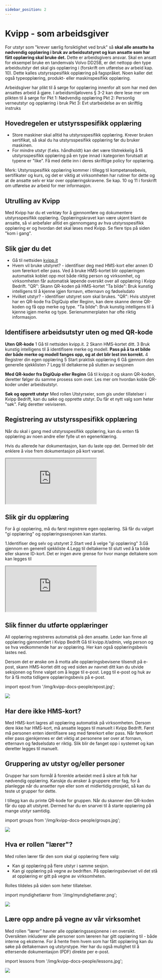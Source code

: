 ```yaml
---
sidebar_position: 2
---
```

# Kvipp - som arbeidsgiver

For utstyr som "krever særlig forsiktighet ved bruk" så **skal alle ansatte ha nødvendig opplæring i bruk av arbeidsutstyret og kun ansatte som har fått opplæring skal bruke det.** Dette er arbeidsgivers ansvar. Skal en ansatt for eksempel bruke en tandemvals Volvo DD25B, er det nettopp den type arbeidsutstyr det skal gis opplæring i (forskrift om utførelse av arbeid kap. 10). Dette kalles utstyrsspesifikk opplæring på fagspråket. Noen kaller det også typeopplæring, produkt- eller maskinspesifikk opplæring.

Arbeidsgiver har plikt til å sørge for opplæring innenfor alt som har med den ansattes arbeid å gjøre. I arbeidsmiljølovens § 3-2 kan dere lese mer om plikten til å sørge for
Pkt 1: Nødvendig opplæring
Pkt 2: Personlig verneutstyr og opplæring i bruk
Pkt 3: Evt utarbeidelse av en skriftlig instruks

## Hovedregelen er utstyrsspesifikk opplæring

- Store maskiner skal alltid ha utstyrsspesifikk opplæring. Krever bruken sertifikat, så skal du ha utstyrsspesifikk opplæring før du bruker maskinen.
- For mindre utstyr (f.eks. håndholdt) kan det være tilstrekkelig å få utstyrsspesifikk opplæring på en type innad i kategorien forutsatt at typene er "like". Få med dette inn i deres skriftlige policy for opplæring.

Merk: Utstyrsspesifikk opplæring kommer i tillegg til kompetansebevis, sertifikater og kurs, og det er viktig at virksomheten har rutiner for dette og at de ansatte selv er klar over opplæringskravene. Se kap. 10 og 11 i forskrift om utførelse av arbeid for mer informasjon.

## Utrulling av Kvipp
Med Kvipp har du et verktøy for å gjennomføre og dokumentere utstyrsspesifikk opplæring. Opplæringskravet kan være ukjent blant de ansatte, så vi anbefaler alltid en gjennomgang av hva utstyrsspesifikk opplæring er og hvordan det skal løses med Kvipp. Se flere tips på siden "kom i gang".

## Slik gjør du det
- Gå til nettsiden [kvipp.it](https://kvipp.it)
- Hvem vil bruke utstyret? - identifiser deg med HMS-kort eller annen ID som førerkort eller pass. Ved å bruke HMS-kortet blir opplæringen automatisk koblet opp mot både riktig person og virksomhet, og virksomheten får automatisk løpende oversikt over all opplæring i Kvipp Bedrift.
"QR": Skann QR-koden på HMS-kortet
"Ta bilde": Bruk kunstig intelligens til å kjenne igjen fornavn, etternavn og fødselsdato
- Hvilket utstyr? - identifiser utstyret som skal brukes.
"QR": Hvis utstyret har en QR-kode fra DigiQuip eller Reginn, kan dere skanne denne QR-koden og få opp merke og type.
"Ta bilde": Bruk kunstig intelligens til å kjenne igjen merke og type. Serienummerplaten har ofte riktig informasjon.

## Identifisere arbeidsutstyr uten og med QR-kode

**Uten QR-kode**
1 Gå til nettsiden kvipp.it.
2 Skann HMS-kortet ditt.
3 Bruk kunstig intelligens til å identifisere merke og modell. **Pass på å ta et bilde der både merke og modell fanges opp, og at det blir lest inn korrekt.**
4 Registrer din egen opplæring
5 Start praktisk opplæring
6 Gå gjennom den generelle sjekklisten
7 Legg til deltakerne på slutten av sesjonen

**Med QR-koder fra DigiQuip eller Reginn**
Gå til kvipp.it og skann QR-koden, deretter følger du samme prosess som over. Les mer om hvordan koble QR-koder under arbeidsutstyr.

**Søk og opprett utstyr**
Med rollen Utstyrseier, som gis under tillatelser i Kvipp Bedrift, kan du søke og opprette utstyr. Du får et nytt valg som heter "søk". Følg deretter veiviseren.

## Registrering av utstyrsspesifikk opplæring
Når du skal i gang med utstyrsspesifikk opplæring, kan du enten få opplæring av noen andre eller fylle ut en egenerklæring.

Hvis du allerede har dokumentasjon, kan du laste opp det. Dermed blir det enklere å vise frem dokumentasjon på kort varsel.

<div style={{ aspectRatio: '16/9' }}>
  <iframe
    title="vernerunde"
    src="https://videos.dyntube.com/iframes/C3R5cJxnE6L248gmCGWXg"
    style={{ width: '100%', height: '100%' }}
  ></iframe>
</div>

## Slik gir du opplæring
For å gi opplæring, må du først registrere egen opplæring. Så får du valget "gi opplæring" og opplæringssesjonen kan startes.

1.Identifiser deg selv og utstyret
2.Start ved å velge "gi opplæring"
3.Gå gjennom en generell sjekkliste
4.Legg til deltakerne til slutt ved å ta bilde eller skanne ID-kort. Det er ingen øvre grense for hvor mange deltakere som kan legges til

<div style={{ aspectRatio: '16/9' }}>
  <iframe
    title="vernerunde"
    src="https://videos.dyntube.com/iframes/YyUBl77xl02ZSwS52q8JCw"
    style={{ width: '100%', height: '100%' }}
  ></iframe>
</div>

## Slik finner du utførte opplæringer
All opplæring registreres automatisk på den ansatte. Leder kan finne all opplæring gjennomført i Kvipp Bedrift Gå til kvipp.it/admin, velg person og se hva vedkommende har av opplæring. Her kan også opplæringsbevis lastes ned.

Dersom det er ønske om å motta alle opplæringsbevisene tilsendt på e-post, skann HMS-kortet ditt og ved siden av navnet ditt kan du utvide seksjonen og finne valget om å legge til e-post. Legg til e-post og huk av for å få motta tidligere opplæringsbevis på e-post.

import epost from '/img/kvipp-docs-people/epost.jpg';

<img src={epost} style={{width:500}} />

## Har dere ikke HMS-kort?
Med HMS-kort lagres all opplæring automatisk på virksomheten. Dersom dere ikke har HMS-kort, må ansatte legges til manuelt i Kvipp Bedrift. Først må personen enten identifisere seg med førerkort eller pass. Når førerkort eller pass gjenkjennes er det viktig at personene ser over at fornavn, etternavn og fødselsdato er riktig. Slik blir de fanget opp i systemet og kan deretter legges til manuelt.

## Gruppering av utstyr og/eller personer
Grupper har som formål å forenkle arbeidet med å sikre at folk har nødvendig opplæring. Kanskje du ønsker å gruppere etter fag, for å planlegge når du ansetter nye eller som et midlertidig prosjekt, så kan du teste ut grupper for dette.

I tillegg kan du printe QR-kode for gruppen. Når du skanner den QR-koden får du opp alt utstyret. Dermed har du en snarvei til å starte opplæring på mange utstyr samtidig.

import groups from '/img/kvipp-docs-people/groups.jpg';

 <img src={groups} style={{width:700}} />

## Hva er rollen "lærer"?

Med rollen lærer får den som skal gi opplæring flere valg: 
- Kan gi opplæring på flere utstyr i samme sesjon.
- Kan gi opplæring på vegne av bedriften. På opplæringsbeviset vil det stå at opplæring er gitt på vegne av virksomheten.

Rolles tildeles på siden som heter tillatelser.

import myndighetlærer from '/img/myndighetlærer.png';

<img src={myndighetlærer} style={{width:1100}} />

## Lære opp andre på vegne av vår virksomhet
Med rollen “lærer” havner alle opplæringssesjonene i en oversikt. Oversikten inkluderer alle personer som læreren har gitt opplæring til - både interne og eksterne. For å hente frem hvem som har fått opplæring kan du søke på deltakernavn og utstyrstype. Her har du også mulighet til å ettersende dokumentasjon (PDF) direkte per e-post.

import lessons from '/img/kvipp-docs-people/lessons.jpg';

 <img src={lessons} style={{width:700}} />